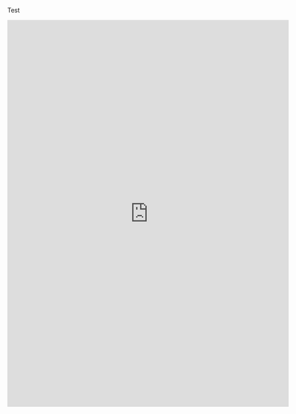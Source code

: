 Test

<iframe src="https://docs.google.com/forms/d/e/1FAIpQLSfZQnco7noob6AKeZdBALCMdwe3oYTV-201Sx3Gq-y6GapicQ/viewform?usp=sf_link" width="640" height="879" frameborder="0" marginheight="0" marginwidth="0">Loading…</iframe>
